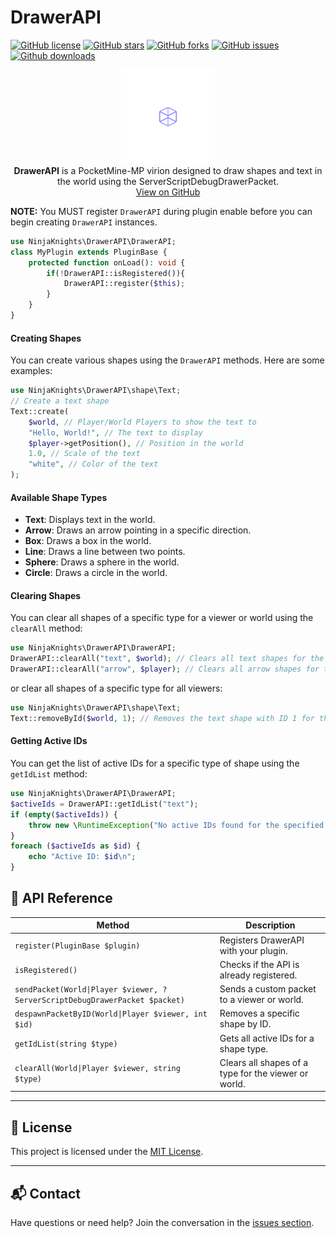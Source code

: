 # DrawerAPI
[![GitHub license](https://img.shields.io/github/license/ninjaknights/DrawerAPI)](https://github.com/ninjaknights/DrawerAPI/blob/main/LICENSE)
[![GitHub stars](https://img.shields.io/github/stars/ninjaknights/DrawerAPI)](https://github.com/ninjaknights/DrawerAPI/stargazers)
[![GitHub forks](https://img.shields.io/github/forks/ninjaknights/DrawerAPI)](https://github.com/ninjaknights/DrawerAPI/network/members)
[![GitHub issues](https://img.shields.io/github/issues/ninjaknights/DrawerAPI)](https://github.com/ninjaknights/DrawerAPI/issues)
[![Github downloads](https://img.shields.io/github/downloads/ninjaknights/DrawerAPI/total)](https://github.com/ninjaknights/DrawerAPI/releases)

<p align="center">
	<a href="https://github.com/ninjaknights/DrawerAPI">
    <img src="assets/icon.png?raw=true" alt="DrawerAPI Icon" width="150" /></a><br>
	<b>DrawerAPI</b> is a PocketMine-MP virion designed to draw shapes and text in the world using the ServerScriptDebugDrawerPacket.
	<br>
	<a href="https://github.com/ninjaknights/DrawerAPI">View on GitHub</a>
</p>

**NOTE:** You MUST register `DrawerAPI` during plugin enable before you can begin creating `DrawerAPI` instances.
```php
use NinjaKnights\DrawerAPI\DrawerAPI;
class MyPlugin extends PluginBase {
    protected function onLoad(): void {
		if(!DrawerAPI::isRegistered()){
			DrawerAPI::register($this);
		}
    }
}
```

#### Creating Shapes
You can create various shapes using the `DrawerAPI` methods. Here are some examples:
```php
use NinjaKnights\DrawerAPI\shape\Text;
// Create a text shape
Text::create(
	$world, // Player/World Players to show the text to
	"Hello, World!", // The text to display
	$player->getPosition(), // Position in the world
	1.0, // Scale of the text
	"white", // Color of the text
);
```

#### Available Shape Types
- **Text**: Displays text in the world.
- **Arrow**: Draws an arrow pointing in a specific direction.
- **Box**: Draws a box in the world.
- **Line**: Draws a line between two points.
- **Sphere**: Draws a sphere in the world.
- **Circle**: Draws a circle in the world.

#### Clearing Shapes
You can clear all shapes of a specific type for a viewer or world using the `clearAll` method:
```php
use NinjaKnights\DrawerAPI\DrawerAPI;
DrawerAPI::clearAll("text", $world); // Clears all text shapes for the specified world
DrawerAPI::clearAll("arrow", $player); // Clears all arrow shapes for the specified player
```
or clear all shapes of a specific type for all viewers:
```php
use NinjaKnights\DrawerAPI\shape\Text;
Text::removeById($world, 1); // Removes the text shape with ID 1 for the player/world players
```

#### Getting Active IDs
You can get the list of active IDs for a specific type of shape using the `getIdList` method:
```php
use NinjaKnights\DrawerAPI\DrawerAPI;
$activeIds = DrawerAPI::getIdList("text");
if (empty($activeIds)) {
	throw new \RuntimeException("No active IDs found for the specified type.");
}
foreach ($activeIds as $id) {
	echo "Active ID: $id\n";
}
```

## 🧪 API Reference

| Method | Description |
|--------|-------------|
| `register(PluginBase $plugin)` | Registers DrawerAPI with your plugin. |
| `isRegistered()` | Checks if the API is already registered. |
| `sendPacket(World\|Player $viewer, ?ServerScriptDebugDrawerPacket $packet)` | Sends a custom packet to a viewer or world. |
| `despawnPacketByID(World\|Player $viewer, int $id)` | Removes a specific shape by ID. |
| `getIdList(string $type)` | Gets all active IDs for a shape type. |
| `clearAll(World\|Player $viewer, string $type)` | Clears all shapes of a type for the viewer or world. |

---

## 📄 License

This project is licensed under the [MIT License](https://github.com/ninjaknights/DrawerAPI/blob/main/LICENSE).

---

## 📬 Contact

Have questions or need help? Join the conversation in the [issues section](https://github.com/ninjaknights/DrawerAPI/issues).
